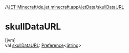 //[JET-Minecraft](../../../index.md)/[de.jet.minecraft.app](../index.md)/[JetData](index.md)/[skullDataURL](skull-data-u-r-l.md)

# skullDataURL

[jvm]\
val [skullDataURL](skull-data-u-r-l.md): [Preference](../../de.jet.minecraft.tool.data/-preference/index.md)&lt;[String](https://kotlinlang.org/api/latest/jvm/stdlib/kotlin/-string/index.html)&gt;
